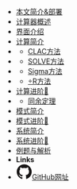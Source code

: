 - [本文简介&部署](docs/introduction)
- [计算器概述](docs/overview)
- [界面介绍](docs/interface)
- [计算简介](docs/methods.md)
- - [CLAC方法](docs/methods/calc.md)
- - [SOLVE方法](docs/methods/solve.md)
- - [Sigma方法](docs/methods/sigma.md)
- - [÷R方法](docs/methods/mod.md)
- [计算进阶🚀](docs/calc_pro)
- - [同余定理](docs/pro/mod.md)
- [模式简介](docs/mod)
- [模式进阶🚀](docs/mod_pro)
- [系统简介](docs/sys)
- [系统进阶🚀](docs/sys_pro)
- [例题与解析](docs/examples)
- **Links**
- [<img src="assets/img/github.svg" alt="">GitHub网址](https://github.com/Howardzhangdqs/fx-991CN-X-Usage)